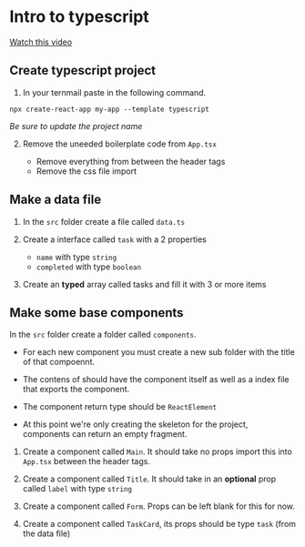 # Intro to typescript

[Watch this video](https://www.youtube.com/watch?v=BCg4U1FzODs&ab_channel=TraversyMedia)

## Create typescript project

1. In your ternmail paste in the following command.

```
npx create-react-app my-app --template typescript
```

_Be sure to update the project name_

2. Remove the uneeded boilerplate code from `App.tsx`

   - Remove everything from between the header tags
   - Remove the css file import

## Make a data file

1. In the `src` folder create a file called `data.ts`
2. Create a interface called `task` with a 2 properties

   - `name` with type `string`
   - `completed` with type `boolean`

3. Create an **typed** array called tasks and fill it with 3 or more items

## Make some base components

In the `src` folder create a folder called `components`.

- For each new component you must create a new sub folder with the title of that compoennt.

- The contens of should have the component itself as well as a index file that exports the component.

- The component return type should be `ReactElement`

- At this point we're only creating the skeleton for the project, components can return an empty fragment.

1. Create a component called `Main`. It should take no props import this into `App.tsx` between the header tags.

2. Create a component called `Title`. It should take in an **optional** prop called `label` with type `string`

3. Create a component called `Form`. Props can be left blank for this for now.

4. Create a component called `TaskCard`, its props should be type `task` (from the data file)
